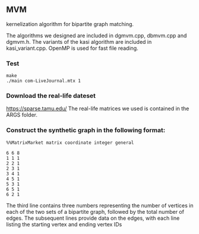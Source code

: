 ## MVM
kernelization algorithm for bipartite graph matching.

The algorithms we designed are included in dgmvm.cpp, dbmvm.cpp and dgmvm.h. The variants of the kasi algorithm are included in kasi_variant.cpp. OpenMP is used for fast file reading.

### Test
```
make
./main com-LiveJournal.mtx 1
```

### Download the real-life dateset
https://sparse.tamu.edu/
The real-life matrices we used is contained in the ARGS folder.

### Construct the synthetic graph in the following format:
```
%%MatrixMarket matrix coordinate integer general

6 6 8
1 1 1
2 2 1
2 3 1
3 4 1
4 5 1
5 3 1
6 5 1
6 2 1
```

The third line contains three numbers representing the number of vertices in each of the two sets of a bipartite graph, followed by the total number of edges. The subsequent lines provide data on the edges, with each line listing the starting vertex and ending vertex IDs